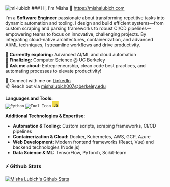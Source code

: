 <img src="https://komarev.com/ghpvc/?username=ml-lubich&label=Views&color=blue&style=plastic" alt="ml-lubich"/>
### Hi, I'm Misha 👋
<a href="https://mishalubich.com">https://mishalubich.com</a>

I'm a **Software Engineer** passionate about transforming repetitive tasks into dynamic automation and tooling. I design and build efficient systems—from custom scraping and parsing frameworks to robust CI/CD pipelines—empowering teams to focus on innovative, challenging projects. By integrating cloud-native architectures, containerization, and advanced AI/ML techniques, I streamline workflows and drive productivity.

🔭 **Currently exploring:** Advanced AI/ML and cloud automation  
🌱 **Finalizing:** Computer Science @ UC Berkeley  
💬 **Ask me about:** Entrepreneurship, clean code best practices, and automating processes to elevate productivity!

🔗 Connect with me on [LinkedIn](https://www.linkedin.com/in/misha-lubich/)  
📫 Reach out via mishalubich007@berkeley.edu

**Languages and Tools:**  
<code><img height="20" src="https://www.python.org/static/opengraph-icon-200x200.png" alt="Python"></code>
<code><img height="20" src="https://encrypted-tbn0.gstatic.com/images?q=tbn%3AANd9GcSnt0s4-cSHFsZEacCtBUlw-mhL3CW2mI-KJw&usqp=CAU" alt="Tool Icon"></code>
<code><img height="20" src="https://raw.githubusercontent.com/github/explore/80688e429a7d4ef2fca1e82350fe8e3517d3494d/topics/javascript/javascript.png" alt="JavaScript"></code>

**Additional Technologies & Expertise:**  
- **Automation & Tooling:** Custom scripts, scraping frameworks, CI/CD pipelines  
- **Containerization & Cloud:** Docker, Kubernetes, AWS, GCP, Azure  
- **Web Development:** Modern frontend frameworks (React, Vue) and backend technologies (Node.js)  
- **Data Science & ML:** TensorFlow, PyTorch, Scikit-learn

### ⚡ Github Stats
<a href="https://github.com/ml-lubich">
  <img src="https://github-readme-stats.vercel.app/api?username=ml-lubich&hide=issues&show_icons=true&theme=gotham&locale=en&layout=compact" alt="Misha Lubich's Github Stats" width="450px"/>
</a>
